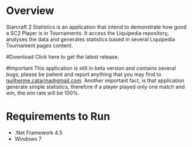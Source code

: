 # Overview
Starcraft 2 Statistics is an application that intend to demonstrate how good a SC2 Player is in Tournaments. It access the Liquipedia repository, analyses the data and generates statistics based in several Liquipedia Tournament pages content.

#Download
Click here to get the latest release.

#Important
This application is still in beta version and contains several bugs, please be patient and report anything that you may find to guilherme.catarina@gmail.com.
Another important fact, is that application generate simple statistics, therefore if a player played only one match and win, the win rate will be 100%.

# Requirements to Run
- .Net Framework 4.5
- Windows 7
